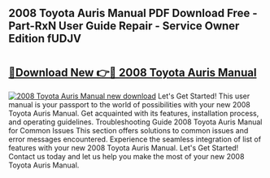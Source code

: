 ## 2008 Toyota Auris Manual PDF Download Free - Part-RxN User Guide Repair - Service Owner Edition fUDJV

# <h2><a href="http://bc57965.oget.top/?id=2008+Toyota+Auris+Manual">🔗Download New 👉🔴 2008 Toyota Auris Manual</a></h2>

[![2008 Toyota Auris Manual new download](https://i.imgur.com/5g1atiW.png)](http://bc57965.oget.top/?id=2008+Toyota+Auris+Manual)
Let's Get Started! This user manual is your passport to the world of possibilities with your new 2008 Toyota Auris Manual. Get acquainted with its features, installation process, and operating guidelines. Troubleshooting Guide 2008 Toyota Auris Manual for Common Issues This section offers solutions to common issues and error messages encountered. Experience the seamless integration of list of features with your new 2008 Toyota Auris Manual. Let's Get Started! Contact us today and let us help you make the most of your new 2008 Toyota Auris Manual.

